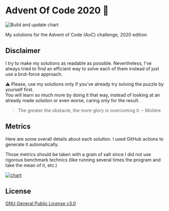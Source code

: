 # Advent Of Code 2020 🎄

![Build and update chart](https://github.com/Graygzou/advent-of-code-2020/workflows/Build%20and%20update%20chart/badge.svg)

My solutions for the Advent of Code (AoC) challenge, 2020 edition

## Disclaimer

I try to make my solutions as readable as possible. Nevertheless, I've always tried to find an efficient way to solve each of them instead of just use a brut-force approach.

:warning: Please, use my solutions only if you've already try solving the puzzle by yourself first.   
You will learn so much more by doing it that way, instead of looking at an already made solution or even worse, caring only for the result.

> The greater the obstacle, the more glory in overcoming it.
> – Molière

## Metrics

Here are some overall details about each solution. I used GitHub actions to generate it automatically.

Those metrics should be taken with a grain of salt since I did not use rigorous  benchmark technics (like running several times the program and take the mean of it, etc.)

[![chart](https://image-charts.com/chart?chbh=a&chbr=5&chco=fdb45c%2C27c9c2%2C1869b7&chxl=0%3A%7CComboBreaker%7CLobbyLayout%7CCrabCups%7CCrabCombat%7CAllergenAssessment%7CJurassicJigsaw%7CMonsterMessages%7COperationOrder%7CConwayCubes%7CTicketTranslation%7CRambunctiousRecitation%7CDockingData%7CShuttleSearch%7CRainRisk%7CSeatingSystem%7CAdapterArray%7CEncodingError%7CHandheldHalting%7CHandyHaversacks%7CCustomCustoms%7CBinaryBoarding%7CPassportProcessing%7CTobogganTrajectory%7CPasswordPhilosophy%7CReportRepair&chd=t%3A1000%2C1000%2C2000%2C2000%2C1000%2C2000%2C2000%2C1000%2C2000%2C1000%2C126000%2C1000%2C2000%2C2000%2C29000%2C2000%2C2000%2C1000%2C6000%2C1000%2C1000%2C2000%2C8000%2C132000%2C2000&chdl=Time%20(ms)&chds=a&chm=N%2C000000%2C0%2C%2C10%7CN%2C000000%2C1%2C%2C10%7CN%2C000000%2C2%2C%2C10&chma=0%2C0%2C10%2C10&chs=900x600&cht=bhg&chtt=Metrics%20for%20each%20solution%20in%20chronological%20order&chxt=y)](https://image-charts.com/chart?chbh=a&chbr=5&chco=fdb45c%2C27c9c2%2C1869b7&chxl=0%3A%7CComboBreaker%7CLobbyLayout%7CCrabCups%7CCrabCombat%7CAllergenAssessment%7CJurassicJigsaw%7CMonsterMessages%7COperationOrder%7CConwayCubes%7CTicketTranslation%7CRambunctiousRecitation%7CDockingData%7CShuttleSearch%7CRainRisk%7CSeatingSystem%7CAdapterArray%7CEncodingError%7CHandheldHalting%7CHandyHaversacks%7CCustomCustoms%7CBinaryBoarding%7CPassportProcessing%7CTobogganTrajectory%7CPasswordPhilosophy%7CReportRepair&chd=t%3A1000%2C1000%2C2000%2C2000%2C1000%2C2000%2C2000%2C1000%2C2000%2C1000%2C126000%2C1000%2C2000%2C2000%2C29000%2C2000%2C2000%2C1000%2C6000%2C1000%2C1000%2C2000%2C8000%2C132000%2C2000&chdl=Time%20(ms)&chds=a&chm=N%2C000000%2C0%2C%2C10%7CN%2C000000%2C1%2C%2C10%7CN%2C000000%2C2%2C%2C10&chma=0%2C0%2C10%2C10&chs=900x600&cht=bhg&chtt=Metrics%20for%20each%20solution%20in%20chronological%20order&chxt=y)

## License

[GNU General Public License v3.0](LICENSE)
